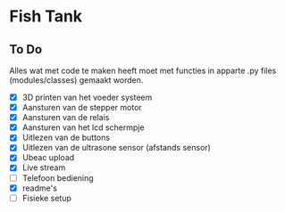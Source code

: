 # Fish Tank

## To Do

Alles wat met code te maken heeft moet met functies in apparte .py files (modules/classes) gemaakt worden.

- [x] 3D printen van het voeder systeem
- [x] Aansturen van de stepper motor
- [x] Aansturen van de relais
- [x] Aansturen van het lcd schermpje
- [x] Uitlezen van de buttons
- [x] Uitlezen van de ultrasone sensor (afstands sensor)
- [x] Ubeac upload
- [x] Live stream
- [ ] Telefoon bediening
- [x] readme's
- [ ] Fisieke setup
